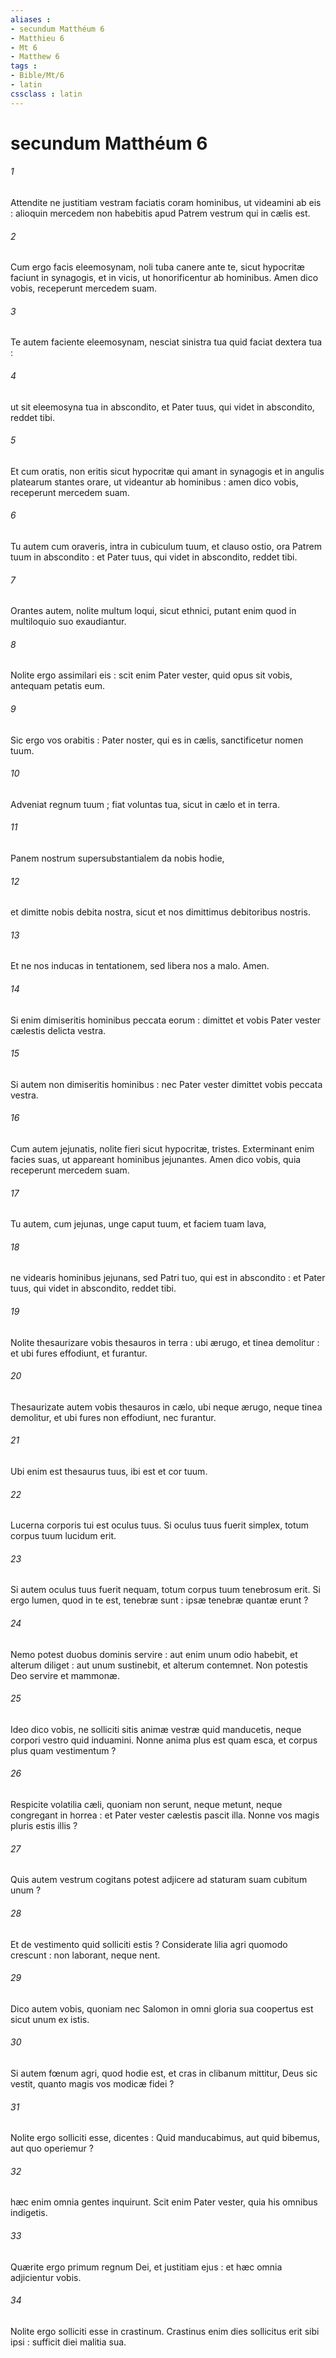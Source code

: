 ```yaml
---
aliases : 
- secundum Matthéum 6
- Matthieu 6
- Mt 6
- Matthew 6
tags : 
- Bible/Mt/6
- latin
cssclass : latin
---
```


# secundum Matthéum 6

###### 1
Attendite ne justitiam vestram faciatis coram hominibus, ut videamini ab eis : alioquin mercedem non habebitis apud Patrem vestrum qui in cælis est.
###### 2
Cum ergo facis eleemosynam, noli tuba canere ante te, sicut hypocritæ faciunt in synagogis, et in vicis, ut honorificentur ab hominibus. Amen dico vobis, receperunt mercedem suam.
###### 3
Te autem faciente eleemosynam, nesciat sinistra tua quid faciat dextera tua :
###### 4
ut sit eleemosyna tua in abscondito, et Pater tuus, qui videt in abscondito, reddet tibi.
###### 5
Et cum oratis, non eritis sicut hypocritæ qui amant in synagogis et in angulis platearum stantes orare, ut videantur ab hominibus : amen dico vobis, receperunt mercedem suam.
###### 6
Tu autem cum oraveris, intra in cubiculum tuum, et clauso ostio, ora Patrem tuum in abscondito : et Pater tuus, qui videt in abscondito, reddet tibi.
###### 7
Orantes autem, nolite multum loqui, sicut ethnici, putant enim quod in multiloquio suo exaudiantur.
###### 8
Nolite ergo assimilari eis : scit enim Pater vester, quid opus sit vobis, antequam petatis eum.
###### 9
Sic ergo vos orabitis : Pater noster, qui es in cælis, sanctificetur nomen tuum.
###### 10
Adveniat regnum tuum ; fiat voluntas tua, sicut in cælo et in terra.
###### 11
Panem nostrum supersubstantialem da nobis hodie,
###### 12
et dimitte nobis debita nostra, sicut et nos dimittimus debitoribus nostris.
###### 13
Et ne nos inducas in tentationem, sed libera nos a malo. Amen.
###### 14
Si enim dimiseritis hominibus peccata eorum : dimittet et vobis Pater vester cælestis delicta vestra.
###### 15
Si autem non dimiseritis hominibus : nec Pater vester dimittet vobis peccata vestra.
###### 16
Cum autem jejunatis, nolite fieri sicut hypocritæ, tristes. Exterminant enim facies suas, ut appareant hominibus jejunantes. Amen dico vobis, quia receperunt mercedem suam.
###### 17
Tu autem, cum jejunas, unge caput tuum, et faciem tuam lava,
###### 18
ne videaris hominibus jejunans, sed Patri tuo, qui est in abscondito : et Pater tuus, qui videt in abscondito, reddet tibi.
###### 19
Nolite thesaurizare vobis thesauros in terra : ubi ærugo, et tinea demolitur : et ubi fures effodiunt, et furantur.
###### 20
Thesaurizate autem vobis thesauros in cælo, ubi neque ærugo, neque tinea demolitur, et ubi fures non effodiunt, nec furantur.
###### 21
Ubi enim est thesaurus tuus, ibi est et cor tuum.
###### 22
Lucerna corporis tui est oculus tuus. Si oculus tuus fuerit simplex, totum corpus tuum lucidum erit.
###### 23
Si autem oculus tuus fuerit nequam, totum corpus tuum tenebrosum erit. Si ergo lumen, quod in te est, tenebræ sunt : ipsæ tenebræ quantæ erunt ?
###### 24
Nemo potest duobus dominis servire : aut enim unum odio habebit, et alterum diliget : aut unum sustinebit, et alterum contemnet. Non potestis Deo servire et mammonæ.
###### 25
Ideo dico vobis, ne solliciti sitis animæ vestræ quid manducetis, neque corpori vestro quid induamini. Nonne anima plus est quam esca, et corpus plus quam vestimentum ?
###### 26
Respicite volatilia cæli, quoniam non serunt, neque metunt, neque congregant in horrea : et Pater vester cælestis pascit illa. Nonne vos magis pluris estis illis ?
###### 27
Quis autem vestrum cogitans potest adjicere ad staturam suam cubitum unum ?
###### 28
Et de vestimento quid solliciti estis ? Considerate lilia agri quomodo crescunt : non laborant, neque nent.
###### 29
Dico autem vobis, quoniam nec Salomon in omni gloria sua coopertus est sicut unum ex istis.
###### 30
Si autem fœnum agri, quod hodie est, et cras in clibanum mittitur, Deus sic vestit, quanto magis vos modicæ fidei ?
###### 31
Nolite ergo solliciti esse, dicentes : Quid manducabimus, aut quid bibemus, aut quo operiemur ?
###### 32
hæc enim omnia gentes inquirunt. Scit enim Pater vester, quia his omnibus indigetis.
###### 33
Quærite ergo primum regnum Dei, et justitiam ejus : et hæc omnia adjicientur vobis.
###### 34
Nolite ergo solliciti esse in crastinum. Crastinus enim dies sollicitus erit sibi ipsi : sufficit diei malitia sua.
